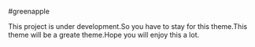 #greenapple
<p>This project is under development.So you have to stay for this theme.This theme will be a greate theme.Hope you will enjoy this a lot.</p>
